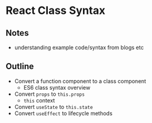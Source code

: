 # React Class Syntax

## Notes

- understanding example code/syntax from blogs etc

## Outline

- Convert a function component to a class component
  - ES6 class syntax overview
- Convert `props` to `this.props`
  - `this` context
- Convert `useState` to `this.state`
- Convert `useEffect` to lifecycle methods
